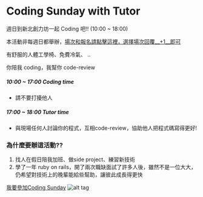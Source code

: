 # Coding Sunday with Tutor

週日到新北創力坊一起 Coding 吧!! (10:00 ~ 18:00)

本活動非每週日都舉辦，[場次和報名請點擊這裡，選擇場次回覆__+1__即可](https://github.com/amazing-tutor/CodingSunday/issues)

有舒服的人體工學椅、免費冷氣、 .. 

你陪我 coding，我幫你 code-review

##### 10:00 ~ 17:00 Coding time
* 請不要打擾他人

##### 17:00 ~ 18:00 Tutor time
* 與現場任何人討論你的程式，互相code-review，協助他人把程式碼寫得更好!

### 為什麼要辦這活動??
1. 找人在假日陪我加班、做side project、練習新技術
2. 學了一年 ruby on rails，開了兩次職缺面試了許多人後，雖然不是一位大大，仍希望對技術上的晚輩能給些幫助，讓彼此成長得更快

[我要參加Coding Sunday](https://github.com/amazing-tutor/CodingSunday/issues)
![alt tag](https://github.com/amazing-tutor/CodingSunday/blob/master/CodingSunday.jpg)
